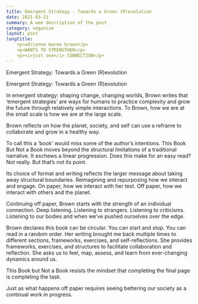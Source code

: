 ```yaml
---
title: Emergent Strategy - Towards a Green (R)evolution
date: 2021-03-21
summary: A wee description of the post
category: veganism
layout: post
longtitle:     
    <p>adrienne maree brown</p> 
    <p>WANTS TO STRENGTHEN</p>
    <p><i>just one</i> CONNECTION</p>
---
```


Emergent Strategy: Towards a Green (R)evolution

Emergent Strategy: Towards a Green (R)evolution

In emergent strategy: shaping change, changing worlds, Brown writes that ‘emergent strategies’ are ways for humans to practice complexity and grow the future through relatively simple interactions. To Brown, how we are at the small scale is how we are at the large scale.

Brown reflects on how the planet, society, and self can use a reframe to collaborate and grow in a healthy way.

To call this a ‘book’ would miss some of the author’s intentions. This Book But Not a Book moves beyond the structural limitations of a traditional narrative. It eschews a linear progression. Does this make for an easy read? Not really. But that’s not its point.

Its choice of format and writing reflects the larger message about taking away structural boundaries. Reimagining and repurposing how we interact and engage. On paper, how we interact with her text. Off paper, how we interact with others and the planet.

Continuing off paper, Brown starts with the strength of an individual connection. Deep listening. Listening to strangers. Listening to criticisms. Listening to our bodies and when we’ve pushed ourselves over the edge.

Brown declares this book can be circular. You can start and stop. You can read in a random order. Her writing brought me back multiple times to different sections, frameworks, exercises, and self-reflections. She provides frameworks, exercises, and structures to facilitate collaboration and reflection. She asks us to feel, map, assess, and learn from ever-changing dynamics around us.

This Book but Not a Book resists the mindset that completing the final page is completing the task. 

Just as what happens off paper requires seeing bettering our society as a continual work in progress.